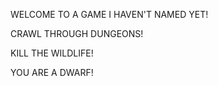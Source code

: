 WELCOME TO A GAME I HAVEN'T NAMED YET!


CRAWL THROUGH DUNGEONS!

KILL THE WILDLIFE!

YOU ARE A DWARF!

